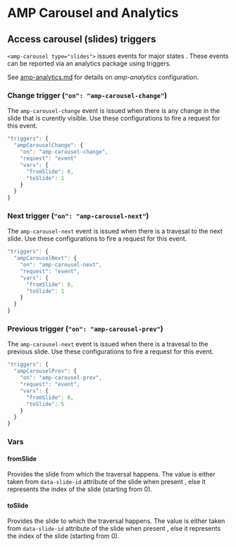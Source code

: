 <!---
Copyright 2016 The AMP HTML Authors. All Rights Reserved.

Licensed under the Apache License, Version 2.0 (the "License");
you may not use this file except in compliance with the License.
You may obtain a copy of the License at

      http://www.apache.org/licenses/LICENSE-2.0

Unless required by applicable law or agreed to in writing, software
distributed under the License is distributed on an "AS-IS" BASIS,
WITHOUT WARRANTIES OR CONDITIONS OF ANY KIND, either express or implied.
See the License for the specific language governing permissions and
limitations under the License.
-->

# <a name="amp-carousel-analytics"></a>AMP Carousel and Analytics

## Access carousel (slides) triggers

`<amp-carousel type="slides">` issues events for major states . These events can be reported via an analytics package using triggers.

See [amp-analytics.md](../amp-analytics/amp-analytics.md) for details on *amp-analytics* configuration.

### Change trigger (`"on": "amp-carousel-change"`)

The `amp-carousel-change` event is issued when there is any change in the slide that is curently visible. Use these configurations to fire a request for this event.

```javascript
"triggers": {
  "ampCarouselChange": {
    "on": "amp-carousel-change",
    "request": "event"
    "vars": {
      "fromSlide": 0,
      "toSlide": 1
    }
  }
}
```

### Next trigger (`"on": "amp-carousel-next"`)

The `amp-carousel-next` event is issued when there is a travesal to the next slide. Use these configurations to fire a request for this event.

```javascript
"triggers": {
  "ampCarouselNext": {
    "on": "amp-carousel-next",
    "request": "event",
    "vars": {
      "fromSlide": 0,
      "toSlide": 1
    }
  }
}
```

### Previous trigger (`"on": "amp-carousel-prev"`)

The `amp-carousel-next` event is issued when there is a travesal to the previous slide. Use these configurations to fire a request for this event.

```javascript
"triggers": {
  "ampCarouselPrev": {
    "on": "amp-carousel-prev",
    "request": "event",
    "vars": {
      "fromSlide": 0,
      "toSlide": 5
    }
  }
}
```

### Vars
#### fromSlide

Provides the slide from which the traversal happens. The value is either taken from `data-slide-id` attribute of the slide when present , else it represents the index of the slide (starting from 0).

#### toSlide

Provides the slide to which the traversal happens. The value is either taken from `data-slide-id` attribute of the slide when present , else it represents the index of the slide (starting from 0).
